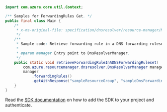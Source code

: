 ```java
import com.azure.core.util.Context;

/** Samples for ForwardingRules Get. */
public final class Main {
    /*
     * x-ms-original-file: specification/dnsresolver/resource-manager/Microsoft.Network/preview/2020-04-01-preview/examples/ForwardingRule_Get.json
     */
    /**
     * Sample code: Retrieve forwarding rule in a DNS forwarding ruleset.
     *
     * @param manager Entry point to DnsResolverManager.
     */
    public static void retrieveForwardingRuleInADNSForwardingRuleset(
        com.azure.resourcemanager.dnsresolver.DnsResolverManager manager) {
        manager
            .forwardingRules()
            .getWithResponse("sampleResourceGroup", "sampleDnsForwardingRuleset", "sampleForwardingRule", Context.NONE);
    }
}
```

Read the [SDK documentation](https://github.com/Azure/azure-sdk-for-java/blob/azure-resourcemanager-dnsresolver_1.0.0-beta.1/sdk/dnsresolver/azure-resourcemanager-dnsresolver/README.md) on how to add the SDK to your project and authenticate.
